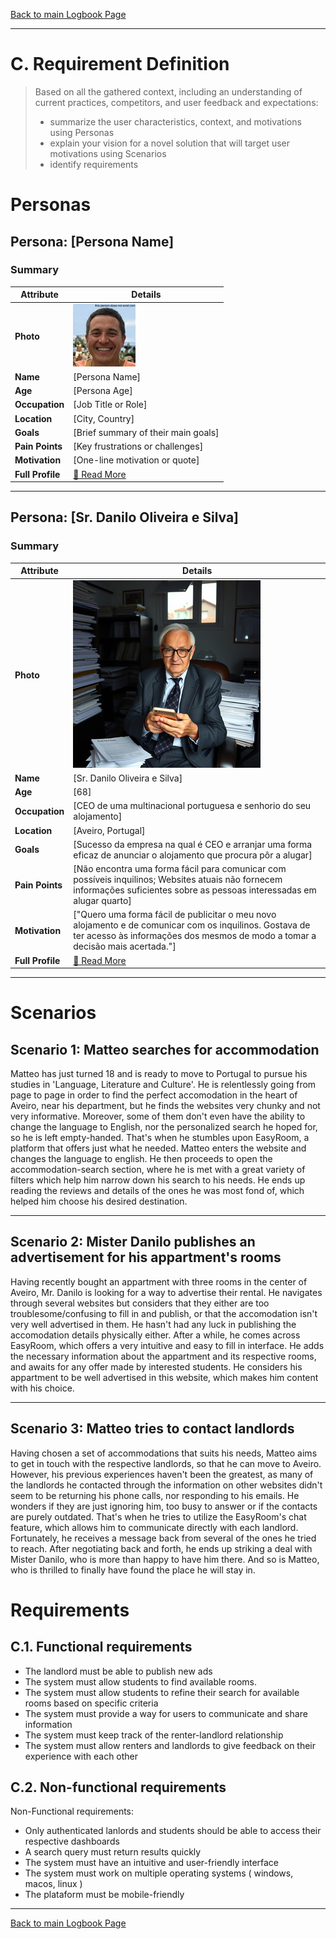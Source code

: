 [Back to main Logbook Page](../hci_logbook.md)

---
# C. Requirement Definition
>	Based on all the gathered context, including an understanding of current practices, competitors, and user feedback and expectations: 
>	- summarize the user characteristics, context, and motivations using Personas
>	- explain your vision for a novel solution that will target user motivations using Scenarios
>	- identify requirements

# Personas

## Persona: [Persona Name] 
### Summary 
| Attribute        | Details                                       |
| ---------------- | --------------------------------------------- |
| **Photo**        | ![Persona Name\|100](personas/persona1.jpeg)  |
| **Name**         | [Persona Name]                                |
| **Age**          | [Persona Age]                                 |
| **Occupation**   | [Job Title or Role]                           |
| **Location**     | [City, Country]                               |
| **Goals**        | [Brief summary of their main goals]           |
| **Pain Points**  | [Key frustrations or challenges]              |
| **Motivation**   | [One-line motivation or quote]                |
| **Full Profile** | [📄 Read More](personas/persona1_template.md) |

---
## Persona: [Sr. Danilo Oliveira e Silva] 
### Summary 
| Attribute        | Details                                       |
| ---------------- | --------------------------------------------- |
| **Photo**        | ![Sr. Danilo Oliveira e Silva](personas/senhorio.png)            |
| **Name**         | [Sr. Danilo Oliveira e Silva]                                |
| **Age**          | [68]                                 |
| **Occupation**   | [CEO de uma multinacional portuguesa e senhorio do seu alojamento]                           |
| **Location**     | [Aveiro, Portugal]                               |
| **Goals**        | [Sucesso da empresa na qual é CEO e arranjar uma forma eficaz de anunciar o alojamento que procura pôr a alugar]           |
| **Pain Points**  | [Não encontra uma forma fácil para comunicar com possíveis inquilinos; Websites atuais não fornecem informações suficientes sobre as pessoas interessadas em alugar quarto]              |
| **Motivation**   | ["Quero uma forma fácil de publicitar o meu novo alojamento e de comunicar com os inquilinos. Gostava de ter acesso às informações dos mesmos de modo a tomar a decisão mais acertada."]                |
| **Full Profile** | [📄 Read More](personas/persona1_senhorio.md) |

---





# Scenarios

## Scenario 1: Matteo searches for accommodation
Matteo has just turned 18 and is ready to move to Portugal to pursue his studies in 'Language, Literature and Culture'. 
He is relentlessly going from page to page in order to find the perfect accomodation in the heart of Aveiro, near his department, but he finds the websites very chunky and not very informative. Moreover, some of them don't even have the ability to change the language to English, nor the personalized search he hoped for, so he is left empty-handed.
That's when he stumbles upon EasyRoom, a platform that offers just what he needed. Matteo enters the website and changes the language to english. He then proceeds to open the accommodation-search section, where he is met with a great variety of filters which help him narrow down his search to his needs. He ends up reading the reviews and details of the ones he was most fond of, which helped him choose his desired destination. 

---
## Scenario 2: Mister Danilo publishes an advertisement for his appartment's rooms

Having recently bought an appartment with three rooms in the center of Aveiro, Mr. Danilo is looking for a way to advertise their rental.
He navigates through several websites but considers that they either are too troublesome/confusing to fill in and publish, or that the accomodation isn't very well advertised in them. He hasn't had any luck in publishing the accomodation details physically either.
After a while, he comes across EasyRoom, which offers a very intuitive and easy to fill in interface. He adds the necessary information about the appartment and its respective rooms, and awaits for any offer made by interested students.
He considers his appartment to be well advertised in this website, which makes him content with his choice.

---
## Scenario 3: Matteo tries to contact landlords
Having chosen a set of accommodations that suits his needs, Matteo aims to get in touch with the respective landlords, so that he can move to Aveiro. 
However, his previous experiences haven't been the greatest, as many of the landlords he contacted through the information on other websites didn't seem to be returning his phone calls, nor responding to his emails. He wonders if they are just ignoring him, too busy to answer or if the contacts are purely outdated. 
That's when he tries to utilize the EasyRoom's chat feature, which allows him to communicate directly with each landlord. Fortunately, he receives a message back from several of the ones he tried to reach. After negotiating back and forth, he ends up striking a deal with Mister Danilo, who is more than happy to have him there. And so is Matteo, who is thrilled to finally have found the place he will stay in. 

# Requirements





## C.1. Functional requirements
- The landlord must be able to publish new ads
- The system must allow students to find available rooms.
- The system must allow students to refine their search for available rooms based on specific criteria
- The system must provide a way for users to communicate and share information
- The system must keep track of the renter-landlord relationship
- The system must allow renters and landlords to give feedback on their experience with each other


## C.2. Non-functional requirements
Non-Functional requirements:
- Only authenticated lanlords and students should be able to access their respective dashboards
- A search query must return results quickly
- The system must have an intuitive and user-friendly interface
- The system must work on multiple operating systems ( windows, macos, linux )
- The plataform must be mobile-friendly

---
[Back to main Logbook Page](hci_logbook.md)